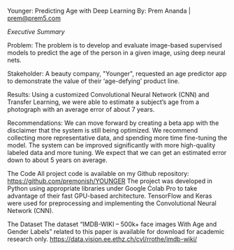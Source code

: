 Younger: Predicting Age with Deep Learning
By: Prem Ananda | prem@prem5.com

*Executive Summary*

Problem: The problem is to develop and evaluate image-based supervised models to predict the age of the person in a given image, using deep neural nets.

Stakeholder: A beauty company, "Younger", requested an age predictor app to demonstrate the value of their ‘age-defying’ product line. 

Results: Using a customized Convolutional Neural Network (CNN) and Transfer Learning, we were able to estimate a subject’s age from a photograph with an average error of about 7 years. 			
		
Recommendations: We can move forward by creating a beta app with the disclaimer that the system is still being optimized. We recommend collecting more representative data, and spending more time fine-tuning the model. The system can be improved significantly with more high-quality labeled data and more tuning. We expect that we can get an estimated error down to about 5 years on average.

The Code
All project code is available on my Github repository: https://github.com/premonish/YOUNGER
The project was developed in Python using appropriate libraries under Google Colab Pro to take advantage of their fast GPU-based architecture. TensorFlow and Keras were used for preprocessing and implementing the Convolutional Neural Network (CNN).

The Dataset
The dataset “IMDB-WIKI – 500k+ face images With Age and Gender Labels” related to this paper is available for download for academic research only.
https://data.vision.ee.ethz.ch/cvl/rrothe/imdb-wiki/
